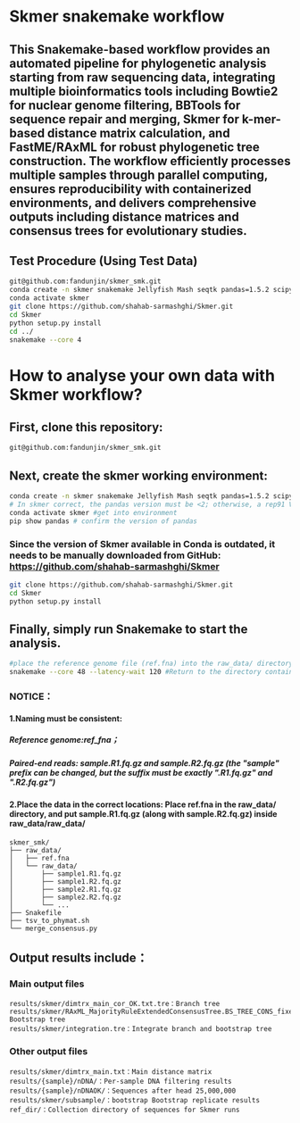 # Skmer snakemake workflow
## This Snakemake-based workflow provides an automated pipeline for phylogenetic analysis starting from raw sequencing data, integrating multiple bioinformatics tools including Bowtie2 for nuclear genome filtering, BBTools for sequence repair and merging, Skmer for k-mer-based distance matrix calculation, and FastME/RAxML for robust phylogenetic tree construction. The workflow efficiently processes multiple samples through parallel computing, ensures reproducibility with containerized environments, and delivers comprehensive outputs including distance matrices and consensus trees for evolutionary studies.
## Test Procedure (Using Test Data)
```bash
git@github.com:fandunjin/skmer_smk.git
conda create -n skmer snakemake Jellyfish Mash seqtk pandas=1.5.2 scipy biopython
conda activate skmer
git clone https://github.com/shahab-sarmashghi/Skmer.git
cd Skmer
python setup.py install
cd ../
snakemake --core 4
```

# How to analyse your own data with Skmer workflow?
## First, clone this repository:
```bash
git@github.com:fandunjin/skmer_smk.git
```
## Next, create the skmer working environment:
```bash
conda create -n skmer snakemake Jellyfish Mash seqtk pandas=1.5.2 scipy biopython
# In skmer correct, the pandas version must be <2; otherwise, a rep91 ValueError will occur, so an older pandas version needs to be installed separately.
conda activate skmer #get into environment
pip show pandas # confirm the version of pandas
```
### Since the version of Skmer available in Conda is outdated, it needs to be manually downloaded from GitHub: https://github.com/shahab-sarmashghi/Skmer
```bash
git clone https://github.com/shahab-sarmashghi/Skmer.git
cd Skmer
python setup.py install
```
## Finally, simply run Snakemake to start the analysis.
```bash
#place the reference genome file (ref.fna) into the raw_data/ directory, and put the paired-end sequencing reads into raw_data/raw_data/.
snakemake --core 48 --latency-wait 120 #Return to the directory containing the Snakefile and run the following command to complete the analysis
```
### NOTICE：
#### 1.Naming must be consistent:
##### Reference genome:ref_fna；
##### Paired-end reads: sample.R1.fq.gz and sample.R2.fq.gz (the "sample" prefix can be changed, but the suffix must be exactly ".R1.fq.gz" and ".R2.fq.gz")
#### 2.Place the data in the correct locations: Place ref.fna in the raw_data/ directory, and put sample.R1.fq.gz (along with sample.R2.fq.gz) inside raw_data/raw_data/
```text
skmer_smk/
├── raw_data/
│   ├── ref.fna
│   └── raw_data/
│       ├── sample1.R1.fq.gz
│       ├── sample1.R2.fq.gz
│       ├── sample2.R1.fq.gz
│       ├── sample2.R2.fq.gz
│       └── ...
├── Snakefile
├── tsv_to_phymat.sh
└── merge_consensus.py
```

## Output results include：
### Main output files
```text
results/skmer/dimtrx_main_cor_OK.txt.tre：Branch tree
results/skmer/RAxML_MajorityRuleExtendedConsensusTree.BS_TREE_CONS_fixed.tre: Bootstrap tree
results/skmer/integration.tre：Integrate branch and bootstrap tree
```
### Other output files
```text
results/skmer/dimtrx_main.txt：Main distance matrix
results/{sample}/nDNA/：Per-sample DNA filtering results
results/{sample}/nDNAOK/：Sequences after head 25,000,000
results/skmer/subsample/：bootstrap Bootstrap replicate results
ref_dir/：Collection directory of sequences for Skmer runs
```
